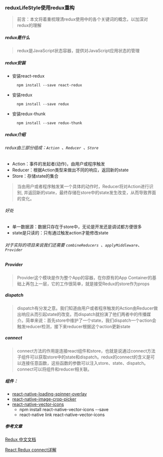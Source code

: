 ### reduxLifeStyle使用redux重构

> 前言：本文将着重梳理清redux使用中的各个关键词的概念，以加深对redux的理解

##### redux是什么
> redux是JavaScript状态容器，提供对JavaScript应用状态的管理

##### redux安装
- 安装react-redux
		
		npm install --save react-redux
- 安装redux

		npm install --save redux
- 安装redux-thunk

		npm install --save redux-thunk
		
##### redux介绍
###### redux由三部分组成：`Action `、`Reducer `、`Store `
- Action：事件的发起者(动作)，由用户或程序触发
- Reducer：根据Action类型来做出不同的响应，返回新的state
- Store：存储state的集合

> 当由用户或者程序触发某一个具体的动作时，Reducer将对Action进行识别, 并返回新的state，最终存储在store中的state发生改变，从而导致界面的变化。

###### 好处
- 单一数据源：数据只存在于store中，无论是开发还是调试都方便很多
- state是只读的：只有通过触发action才能修改state

###### 对于实际的项目来说我们还需要 `combineReducers `、`applyMiddleware`、`Provider`

##### Provider

> Provider这个模块是作为整个App的容器，在你原有的App Container的基础上再包上一层，它的工作很简单，就是接受Redux的store作为props

##### dispatch

> dispatch有分发之意。我们知道由用户或者程序触发的Action由Reducer做出响应从而引起state的改变。而dispatch就扮演了他们两者中的传播媒介。简单来说：首先store中维护了一个state，我们dispatch一个action会触发reducer检测，接下来reducer根据这个action更新state

##### connect 

> connect方法的作用是连接react组件和store，也就是说通过connect方法子组件可以获取store中的state和dispatch。redux的connect的含义是可以连接任意函数，这些函数的参数可以注入store、state、dispatch。connect可以将组件和reducer相关联。

##### 组件：

- [react-native-loading-spinner-overlay](https://github.com/joinspontaneous/react-native-loading-spinner-overlay)
- [react-native-image-crop-picker](https://github.com/ivpusic/react-native-image-crop-picker)
- [react-native-vector-icons](https://github.com/oblador/react-native-vector-icons)
	- npm install react-native-vector-icons --save
	- react-native link react-native-vector-icons 

##### 参考文章
[Redux 中文文档](http://cn.redux.js.org/index.html)

[React Redux connect详解](http://www.tuicool.com/articles/MrmYN36)
